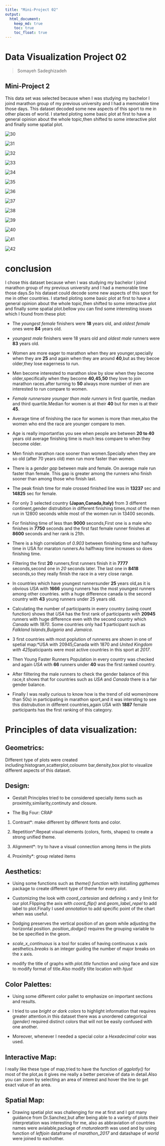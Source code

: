 ```yaml
---
title: "Mini-Project 02"
output: 
  html_document:
    keep_md: true
    toc: true
    toc_float: true
---
```


# Data Visualization Project 02

> Somayeh Sadeghizadeh 

## Mini-Project 2

This data set was selected because when I was studying my bachelor I joind marathon group of my previous university and I had a memorable time those days. This dataset decoded some new aspects of this sport to me in other places of world.
I started ploting some basic plot at first to have a general opinion about the whole topic,then shifted to some interactive plot and finally some spatial plot.

![30](https://user-images.githubusercontent.com/70166302/101683436-f0f07b80-3a32-11eb-9990-f9ca70cfac53.png)

![31](https://user-images.githubusercontent.com/70166302/101683438-f1891200-3a32-11eb-886c-365ef1ca87ae.png)

![32](https://user-images.githubusercontent.com/70166302/101683440-f221a880-3a32-11eb-8477-ae93672fa88c.png)

![33](https://user-images.githubusercontent.com/70166302/101683445-f2ba3f00-3a32-11eb-9a06-bd83bb0cde1e.png)

![34](https://user-images.githubusercontent.com/70166302/101683446-f352d580-3a32-11eb-953c-ee42992a8d54.png)

![35](https://user-images.githubusercontent.com/70166302/101683448-f352d580-3a32-11eb-990d-36253d298980.png)

![36](https://user-images.githubusercontent.com/70166302/101683449-f3eb6c00-3a32-11eb-9352-b9e34c938444.png)

![37](https://user-images.githubusercontent.com/70166302/101683452-f3eb6c00-3a32-11eb-8198-481bff3212d4.png)

![38](https://user-images.githubusercontent.com/70166302/101683454-f3eb6c00-3a32-11eb-9c48-2fe1ce93bc69.png)

![39](https://user-images.githubusercontent.com/70166302/101683456-f3eb6c00-3a32-11eb-93b0-a3735e0c811f.png)

![40](https://user-images.githubusercontent.com/70166302/101683459-f4840280-3a32-11eb-90ee-ca9cc05a27fe.png)

![41](https://user-images.githubusercontent.com/70166302/101683463-f4840280-3a32-11eb-945f-93e0128f536d.png)

![42](https://user-images.githubusercontent.com/70166302/101683465-f51c9900-3a32-11eb-8d52-4849ae31afee.png)



# conclusion
I chose this dataset because when I was studying my bachelor I joind marathon group of my previous university and I had a memorable time those days.So his dataset could decode some new aspects of this sport for me in other countries.
I started ploting some basic plot at first to have a general opinion about the whole topic,then shifted to some interactive plot and finally some spatial plot.bellow you can find some interesting issues which I found from these plot:

* The *youngest female* finishers were **18** years old, and *oldest female* ones were **84** years old.

* *youngest male* finishers were 18 years old and *oldest male* runners were **83** years old.

* Women are more eager to marathon when they are younger,specially when they are **25** and again when they are around **40**,but as they becoe older,they lose eagerness to run.

* Men become interested to marathon slow by slow when they become older,specifically when they become **40,45,50** they love to join marathon races.after turning to **50** always more number of men are interested to run compare to women.

* *Female runnersare younger than male runners* in first quartile, median and third quartile.Median for women is at their **40** but for men is at their **45**.

* Average time of finishing the race for women is more than men,also the women who end the race are younger compare to men.

* Age is really important!as you see when people are between **20 to 40** years old average finishing time is much less compare to when they become older.

* Men finish  marathon race sooner than women.Specially when they are so old (after 70 years old) men run more faster than women.

* There is a *gender gap* between male and female. On average male run faster than female. This gap is greater among the runners who finish sooner than among those who finish last.

* The peak finish time for male crossed finished line was in **13237** sec  and **14825** sec for female.

* For only 3 selected country **(Japan,Canada,Italy)** from 3 different continent,gender distrubition in different finishing times,most of the men run in 12800 seconds while most of the women run in 13400 seconds.

* For finishing time of less than **9000** seconds,First one is a male who finishes in **7750** seconds and the first fast female runner finishes at **8600** seconds and her rank is 21th.

* There is a high correlation of *0.903* between finishing time and halfway time in USA for maraton runners.As halfhway time increases so does finishing time.

* Filtering the first **20** runners,first runners finish it in **7777** seconds,second one in *20* seconds later. The last one in **8418** seconds,so they really finish the race in a very close range.

* In countries which have youngest runnersunder **25** years old,as it is obvious USA with **1666** young runners has the most youngest runners among other countries. with a huge difference canada is the second country with **43** young runners under 25 years old.

* Calculating the number of participants in every country (using count function) shows that *USA* has the first rank of participants with **20945** runners with huge difference even with the second country which *Canada* with *1870*.
Some countries only had **1** participant such as *Falkland Islands*,*Bulgaria* and *Jamaica*.

* 3 first countries with most poplution of runneres are shown in one of spetial map:*USA with 20945,Canada with 1870 and *United Kingdom with 425*paticipants were most active countries in this sport at *2017*.


* Then Young Faster Runners Population in every country was checked and again *USA* with **66** runners under **40** was the first ranked country.

* After filltering the male runners to check the gender balance of this race,it shows that for countries such as  *USA* and *Canada* there is a fair gender balance.

* Finally I was really curious to know how is the trend of old women(more than 50s) in participating in marathon sport,and it was intersting to see this distrubution in different countries,again *USA* with **1887** female participants has the first ranking of this category.



# Principles of data visualization:

## Geometrics:

Different type of plots were created including:histogram,scatterplot,coloumn bar,density,box plot to visualize different aspects of this dataset.

## Design:

* Gestalt Principles tried to be considered specially items such as proximity,similarity,continuty and closure.

* The Big Four: CRAP

 1. Contrast*: make different by different fonts and color.

 2. Repetition*:Repeat visual elements (colors, fonts, shapes) to create a strong unified theme.

 3. Alignment*: try to have a visual connection among items in the plots

 4. Proximity*: group related items


## Aesthetics: 

* Using some functions such as *theme() function* with installing *ggthemes* package to create different type of theme for every plot.

* Customizing the look with *coord_cartesian* and defining x and y limit for our plot.Flipping the axis with *coord_flip()* and *geom_label_repel* to add label to plot.Finally I used  *annotation* to add specific point of the chart when was useful.
* Dodging preserves the vertical position of an geom while adjusting the horizontal position. *position_dodge()* requires the grouping variable to be be specified in the geom.
* *scale_x_continuous* is a tool for scales of having continuous x axis aesthetics.*breaks* is an integer guiding the number of major breaks on the x axis.
* modify the title of graphs with *plot.title* function and using face and size to modify format of title.Also modify tilte location with *hjust*

## Color Palettes: 

* Using some different color pallet to emphasize on important sections and results.

* I tried to use *bright or dark colors* to highlight information that requires greater attention.in this dataset there was a unordered categorical *(gender)* required distinct colors that will not be easily confused with one another.

* Moreover, whenever I needed a special color a *Hexadecimal* color was used.



## Interactive Map:

I really like these type of map,tried to have the function of  *ggplotly()* for most of the plot,as it gives me really a better perceive of data in detail.Also you can zoom by selecting an area of interest and hover the line to get exact value of an area.


## Spatial Map:

*  Drawing spetial plot was challenging for me at first and I got many guidance from Dr.Sanchez,but after being able to a variety of plots their interpretation was interesting for me, also as abbraviation of countries names were avialable,package of *rnaturalearth* was used and by using function of *leftjoin* dataframe of *marathon_2017* and datashape of *world* were joined to eachother.














